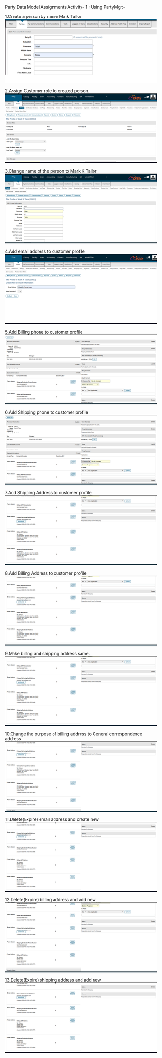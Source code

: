 Party Data Model Assignments
Activity- 1 : Using PartyMgr:-

1.Create a person by name Mark Tailor
![alt text](images/-1.a.png)

2.Assign Customer role to created person.
![alt text](images/-2.a.png)

3.Change name of the person to Mark K Tailor
![alt text](images/3.newa.png)

4.Add email address to customer profile
![alt text](images/-3.a.png)

5.Add Billing phone to customer profile
![alt text](images/phone.png)


6.Add Shipping phone to customer profile
![alt text](images/phone.png)


7.Add Shipping Address to customer profile
![alt text](images/billingSame.png)

8.Add Billing Address to customer profile
![alt text](images/billingSame.png)

9.Make billing and shipping address same.
![alt text](images/billingSame.png)

10.Change the purpose of billing address to General correspondence address
![alt text](images/correspondance.png)

11.Delete(Expire) email address and create new
![alt text](images/newShipping.png)

12.Delete(Expire) billing address and add new
![alt text](images/newBilling.png)

13.Delete(Expire) shipping address and add new
![alt text](images/newShipping.png)





